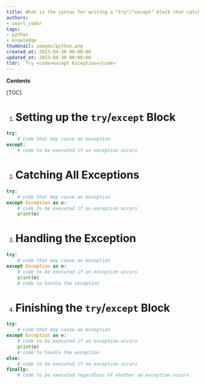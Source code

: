 ```yaml
---
title: What is the syntax for writing a "try"/"except" block that catches all exceptions?
authors:
- smart_coder
tags:
- python
- knowledge
thumbnail: images/python.png
created_at: 2023-04-30 00:00:00
updated_at: 2023-04-30 00:00:00
tldr: `Try <code>except Exception</code>`
---
```


**Contents**

[TOC]

1. # Setting up the `try`/`except` Block

```python
try:
    # code that may cause an exception
except:
    # code to be executed if an exception occurs
```

2. # Catching All Exceptions

```python
try:
    # code that may cause an exception
except Exception as e:
    # code to be executed if an exception occurs
    print(e)
```

3. # Handling the Exception

```python
try:
    # code that may cause an exception
except Exception as e:
    # code to be executed if an exception occurs
    print(e)
    # code to handle the exception
```

4. # Finishing the `try`/`except` Block

```python
try:
    # code that may cause an exception
except Exception as e:
    # code to be executed if an exception occurs
    print(e)
    # code to handle the exception
else:
    # code to be executed if no exception occurs
finally:
    # code to be executed regardless of whether an exception occurs
```
